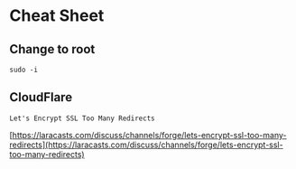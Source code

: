 # Cheat Sheet

## Change to root

`sudo -i`

## CloudFlare

`Let's Encrypt SSL Too Many Redirects`

[https://laracasts.com/discuss/channels/forge/lets-encrypt-ssl-too-many-redirects](https://laracasts.com/discuss/channels/forge/lets-encrypt-ssl-too-many-redirects)